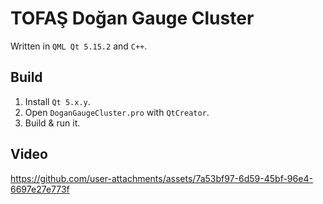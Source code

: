 # TOFAŞ Doğan Gauge Cluster
Written in `QML Qt 5.15.2` and `C++`.

## Build
1. Install ``Qt 5.x.y``.
2. Open ``DoganGaugeCluster.pro`` with ``QtCreator``.
3. Build & run it.

## Video
https://github.com/user-attachments/assets/7a53bf97-6d59-45bf-96e4-6697e27e773f
